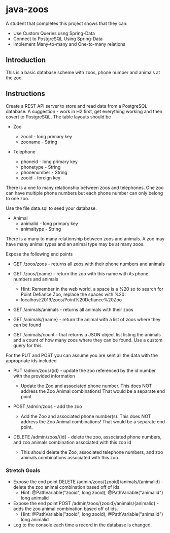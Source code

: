 # java-zoos

A student that completes this project shows that they can:
* Use Custom Queries usng Spring-Data
* Connect to PostgreSQL Using Spring-Data
* Implement Many-to-many and One-to-many relations

## Introduction

This is a basic database scheme with zoos, phone number and animals at the zoo.

## Instructions

Create a REST API server to store and read data from a PostgreSQL database. A suggestion - work in H2 first, get everything working and then covert to PostgreSQL. The table layouts should be

* Zoo
  * zooid - long primary key
  * zooname - String

* Telephone
  * phoneid - long primary key
  * phonetype - String
  * phonenumber - String
  * zooid - foreign key
  
There is a one to many relationship between zoos and telephones. One zoo can have multiple phone numbers but each phone number can only belong to one zoo.

Use the file data.sql to seed your database.

* Animal
  * animalid - long primary key
  * animaltype - String

There is a many to many relationship between zoos and animals. A zoo may have many animal types and an animal type may be at many zoos.

Expose the following end points

* GET /zoos/zoos - returns all zoos with their phone numbers and animals
* GET /zoos/{name} - return the zoo with this name with its phone numbers and animals
  * Hint: Remember in the web world, a space is a %20 so to search for Point Defiance Zoo, replace the spaces with %20:
  * localhost:2019/zoos/Point%20Defiance%20Zoo

* GET /animals/animals - returns all animals with their zoos
* GET /animals/{name} - return the animal with a list of zoos where they can be found

* GET /animals/count -  that returns a JSON object list listing the animals and a count of how many zoos where they can be found. Use a custom query for this.

For the PUT and POST you can assume you are sent all the data with the appropriate ids included

* PUT /admin/zoos/{id} - update the zoo referenced by the id number with the provided information
  * Update the Zoo and associated phone number. This does NOT address the Zoo Animal combinations! That would be a separate end point

* POST /admin/zoos - add the zoo
  * Add the Zoo and associated phone number(s). This does NOT address the Zoo Animal combinations! That would be a separate end point.

* DELETE /admin/zoos/{id} - delete the zoo, associated phone numbers, and zoo animals combination associated with this zoo id
  * This should delete the Zoo, associated telephone numbers, and zoo animals combinations associated with this zoo.
  

### Stretch Goals

* Expose the end point DELETE /admin/zoos/{zooid}/animals/{animalid} - delete the zoo animal combination based off of ids. 
  * Hint: @PathVariable("zooid", long zooid), @PathVariable("animalid") long animalid
* Expose the end point POST /admin/zoos/{zooid}/animals/{animalid} - adds the zoo animal combination based off of ids. 
  * Hint: @PathVariable("zooid", long zooid), @PathVariable("animalid") long animalid
* Log to the console each time a record in the database is changed.
